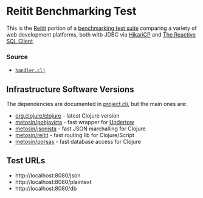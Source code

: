 # Reitit Benchmarking Test

This is the [Reitit](https://github.com/metosin/reitit) portion of a [benchmarking test suite](../) comparing a variety of web development platforms, both witb JDBC via [HikariCP](https://github.com/tomekw/hikari-cp) and [The Reactive SQL Client](https://github.com/eclipse-vertx/vertx-sql-client).

### Source

* [`handler.clj`](hello/src/hello/handler.clj)

## Infrastructure Software Versions

The dependencies are documented in [project.clj](hello/project.clj),
but the main ones are:

* [org.clojure/clojure](http://clojure.org/) - latest Clojure version
* [metosin/pohjavirta](https://github.com/metosin/pohjavirta) - fast wrapper for [Undertow](http://undertow.io/)
* [metosin/jsonista](https://github.com/metosin/jsonista) - fast JSON marchalling for Clojure
* [metosin/reitit](https://github.com/metosin/reitit) - fast routing lib for Clojure/Script
* [metosin/porsas](https://github.com/metosin/porsas) - fast database access for Clojure

## Test URLs

* http://localhost:8080/json
* http://localhost:8080/plaintext
* http://localhost:8080/db
